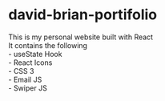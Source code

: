 # david-brian-portifolio
 This is my personal website built with React<br />
 It contains the following<br />
    - useState Hook<br />
    - React Icons<br />
    - CSS 3<br />
    - Email JS <br />
    - Swiper JS
